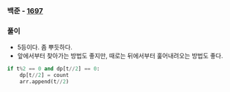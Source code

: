 ### 백준  - [1697](https://www.acmicpc.net/problem/1697)

### 풀이

* 5등이다. 좀 뿌듯하다.
* 앞에서부터 찾아가는 방법도 좋지만, 때로는 뒤에서부터 훑어내려오는 방법도 좋다.

```Python
if t%2 == 0 and dp[t//2] == 0:
    dp[t//2] = count
    arr.append(t//2)
```

